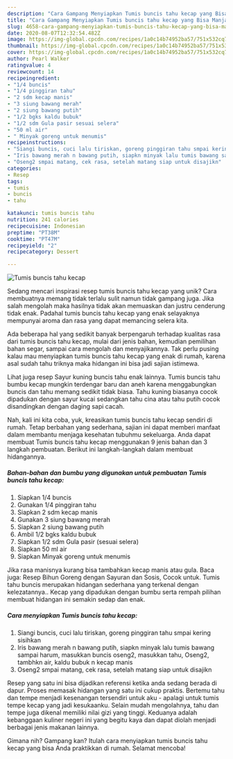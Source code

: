 ```yaml
---
description: "Cara Gampang Menyiapkan Tumis buncis tahu kecap yang Bisa Manjain Lidah"
title: "Cara Gampang Menyiapkan Tumis buncis tahu kecap yang Bisa Manjain Lidah"
slug: 4658-cara-gampang-menyiapkan-tumis-buncis-tahu-kecap-yang-bisa-manjain-lidah
date: 2020-08-07T12:32:54.482Z
image: https://img-global.cpcdn.com/recipes/1a0c14b74952ba57/751x532cq70/tumis-buncis-tahu-kecap-foto-resep-utama.jpg
thumbnail: https://img-global.cpcdn.com/recipes/1a0c14b74952ba57/751x532cq70/tumis-buncis-tahu-kecap-foto-resep-utama.jpg
cover: https://img-global.cpcdn.com/recipes/1a0c14b74952ba57/751x532cq70/tumis-buncis-tahu-kecap-foto-resep-utama.jpg
author: Pearl Walker
ratingvalue: 4
reviewcount: 14
recipeingredient:
- "1/4 buncis"
- "1/4 pinggiran tahu"
- "2 sdm kecap manis"
- "3 siung bawang merah"
- "2 siung bawang putih"
- "1/2 bgks kaldu bubuk"
- "1/2 sdm Gula pasir sesuai selera"
- "50 ml air"
- " Minyak goreng untuk menumis"
recipeinstructions:
- "Siangi buncis, cuci lalu tiriskan, goreng pinggiran tahu smpai kering sisihkan"
- "Iris bawang merah n bawang putih, siapkn minyak lalu tumis bawang sampai harum, masukkan buncis oseng2, masukkan tahu, Oseng2, tambhkn air, kaldu bubuk n kecap manis"
- "Oseng2 smpai matang, cek rasa, setelah matang siap untuk disajikn"
categories:
- Resep
tags:
- tumis
- buncis
- tahu

katakunci: tumis buncis tahu 
nutrition: 241 calories
recipecuisine: Indonesian
preptime: "PT38M"
cooktime: "PT47M"
recipeyield: "2"
recipecategory: Dessert

---
```



![Tumis buncis tahu kecap](https://img-global.cpcdn.com/recipes/1a0c14b74952ba57/751x532cq70/tumis-buncis-tahu-kecap-foto-resep-utama.jpg)

Sedang mencari inspirasi resep tumis buncis tahu kecap yang unik? Cara membuatnya memang tidak terlalu sulit namun tidak gampang juga. Jika salah mengolah maka hasilnya tidak akan memuaskan dan justru cenderung tidak enak. Padahal tumis buncis tahu kecap yang enak selayaknya mempunyai aroma dan rasa yang dapat memancing selera kita.

Ada beberapa hal yang sedikit banyak berpengaruh terhadap kualitas rasa dari tumis buncis tahu kecap, mulai dari jenis bahan, kemudian pemilihan bahan segar, sampai cara mengolah dan menyajikannya. Tak perlu pusing kalau mau menyiapkan tumis buncis tahu kecap yang enak di rumah, karena asal sudah tahu triknya maka hidangan ini bisa jadi sajian istimewa.

Lihat juga resep Sayur kuning buncis tahu enak lainnya. Tumis buncis tahu bumbu kecap mungkin terdengar baru dan aneh karena menggabungkan buncis dan tahu memang sedikit tidak biasa. Tahu kuning biasanya cocok dipadukan dengan sayur kucai sedangkan tahu cina atau tahu putih cocok disandingkan dengan daging sapi cacah.


Nah, kali ini kita coba, yuk, kreasikan tumis buncis tahu kecap sendiri di rumah. Tetap berbahan yang sederhana, sajian ini dapat memberi manfaat dalam membantu menjaga kesehatan tubuhmu sekeluarga. Anda dapat membuat Tumis buncis tahu kecap menggunakan 9 jenis bahan dan 3 langkah pembuatan. Berikut ini langkah-langkah dalam membuat hidangannya.

<!--inarticleads1-->

##### Bahan-bahan dan bumbu yang digunakan untuk pembuatan Tumis buncis tahu kecap:

1. Siapkan 1/4 buncis
1. Gunakan 1/4 pinggiran tahu
1. Siapkan 2 sdm kecap manis
1. Gunakan 3 siung bawang merah
1. Siapkan 2 siung bawang putih
1. Ambil 1/2 bgks kaldu bubuk
1. Siapkan 1/2 sdm Gula pasir (sesuai selera)
1. Siapkan 50 ml air
1. Siapkan  Minyak goreng untuk menumis


Jika rasa manisnya kurang bisa tambahkan kecap manis atau gula. Baca juga: Resep Bihun Goreng dengan Sayuran dan Sosis, Cocok untuk. Tumis tahu buncis merupakan hidangan sederhana yang terkenal dengan kelezatannya.. Kecap yang dipadukan dengan bumbu serta rempah pilihan membuat hidangan ini semakin sedap dan enak. 

<!--inarticleads2-->

##### Cara menyiapkan Tumis buncis tahu kecap:

1. Siangi buncis, cuci lalu tiriskan, goreng pinggiran tahu smpai kering sisihkan
1. Iris bawang merah n bawang putih, siapkn minyak lalu tumis bawang sampai harum, masukkan buncis oseng2, masukkan tahu, Oseng2, tambhkn air, kaldu bubuk n kecap manis
1. Oseng2 smpai matang, cek rasa, setelah matang siap untuk disajikn


Resep yang satu ini bisa dijadikan referensi ketika anda sedang berada di dapur. Proses memasak hidangan yang satu ini cukup praktis. Bertemu tahu dan tempe menjadi kesenangan tersendiri untuk aku - apalagi untuk tumis tempe kecap yang jadi kesukaanku. Selain mudah mengolahnya, tahu dan tempe juga dikenal memiliki nilai gizi yang tinggi. Keduanya adalah kebanggaan kuliner negeri ini yang begitu kaya dan dapat diolah menjadi berbagai jenis makanan lainnya. 

Gimana nih? Gampang kan? Itulah cara menyiapkan tumis buncis tahu kecap yang bisa Anda praktikkan di rumah. Selamat mencoba!
